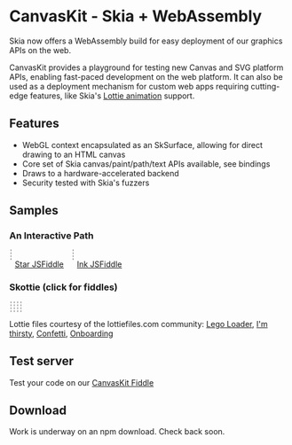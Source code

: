 CanvasKit - Skia + WebAssembly
==============================

Skia now offers a WebAssembly build for easy deployment of our graphics APIs on
the web.

CanvasKit provides a playground for testing new Canvas and SVG platform APIs,
enabling fast-paced development on the web platform.
It can also be used as a deployment mechanism for custom web apps requiring
cutting-edge features, like Skia's [Lottie
animation](https://skia.org/user/modules/skottie) support.


Features
--------

  - WebGL context encapsulated as an SkSurface, allowing for direct drawing to
    an HTML canvas
  - Core set of Skia canvas/paint/path/text APIs available, see bindings
  - Draws to a hardware-accelerated backend
  - Security tested with Skia's fuzzers

Samples
-------

<style>
  #demo canvas {
    border: 1px dashed #AAA;
    margin: 2px;
  }

  #patheffect, #ink {
    width: 400px;
    height: 400px;
  }

  #sk_legos, #sk_drinks, #sk_party, #sk_onboarding {
    width: 300px;
    height: 300px;
  }

  figure {
    display: inline-block;
    margin: 0;
  }

  figcaption > a {
    margin: 2px 10px;
  }

</style>

<div id=demo>
  <h3>An Interactive Path</h3>
  <figure>
    <canvas id=patheffect width=400 height=400></canvas>
    <figcaption>
      <a href="https://jsfiddle.skia.org/canvaskit/79bc0e7a670ef4aa45254acfcd537ffe787b5b3333c45b4107e1ab8c898fc834"
          target=_blank rel=noopener>
        Star JSFiddle</a>
    </figcaption>
  </figure>
  <figure>
    <canvas id=ink width=400 height=400></canvas>
    <figcaption>
      <a href="https://jsfiddle.skia.org/canvaskit/4279ce869f9a08b04288a81d740eef5b3d54191f30a4aea510a64596118a5d62"
          target=_blank rel=noopener>
        Ink JSFiddle</a>
    </figcaption>
  </figure>

  <h3>Skottie (click for fiddles)</h3>
  <a href="https://jsfiddle.skia.org/canvaskit/00ad983919d3925499345202c2e8e28da1c127093593ae86e268e519c6c2b1bc"
     target=_blank rel=noopener>
    <canvas id=sk_legos width=300 height=300></canvas>
  </a>
  <a href="https://jsfiddle.skia.org/canvaskit/93a4d65d8b467053fbed26a6bc08968f9ff9f5986528ad9583e7fe2a0d98192f"
     target=_blank rel=noopener>
    <canvas id=sk_drinks width=500 height=500></canvas>
  </a>
  <a href="https://jsfiddle.skia.org/canvaskit/9d2ce26e5e14b6d72701466ee46c60aadecc3650ed709a57e35a04fc8f98366e"
     target=_blank rel=noopener>
    <canvas id=sk_party width=500 height=500></canvas>
  </a>
  <a href="https://jsfiddle.skia.org/canvaskit/13d92f4a7238425dcb68211010a1c313e18e429aae3a81ff630788307e31771e"
     target=_blank rel=noopener>
    <canvas id=sk_onboarding width=500 height=500></canvas>
  </a>

</div>

<script type="text/javascript" charset="utf-8">
(function() {
  // Tries to load the WASM version if supported, shows error otherwise
  let s = document.createElement('script');
  var locate_file = '';
  if (window.WebAssembly && typeof window.WebAssembly.compile === 'function') {
    console.log('WebAssembly is supported!');
    locate_file = 'https://storage.googleapis.com/skia-cdn/canvaskit-wasm/0.1.0/bin/';
  } else {
    console.log('WebAssembly is not supported (yet) on this browser.');
    document.getElementById('demo').innerHTML = "<div>WASM not supported by your browser. Try a recent version of Chrome, Firefox, Edge, or Safari.</div>";
    return;
  }
  s.src = locate_file + 'canvaskit.js';
  s.onload = () => {
  var CanvasKit = null;
  var legoJSON = null;
  var drinksJSON = null;
  var confettiJSON = null;
  var onboardingJSON = null;
  var fullBounds = {fLeft: 0, fTop: 0, fRight: 500, fBottom: 500};
  CanvasKitInit({
    locateFile: (file) => locate_file + file,
  }).then((CK) => {
    CK.initFonts();
    CanvasKit = CK;
    DrawingExample(CanvasKit);
    InkExample(CanvasKit);
     // Set bounds to fix the 4:3 resolution of the legos
    SkottieExample(CanvasKit, 'sk_legos', legoJSON, {fLeft: -50, fTop: 0, fRight: 350, fBottom: 300});
    // Re-size to fit
    SkottieExample(CanvasKit, 'sk_drinks', drinksJSON, fullBounds);
    SkottieExample(CanvasKit, 'sk_party', confettiJSON, fullBounds);
    SkottieExample(CanvasKit, 'sk_onboarding', onboardingJSON, fullBounds);
  });

  fetch('https://storage.googleapis.com/skia-cdn/misc/lego_loader.json').then((resp) => {
    resp.text().then((str) => {
      legoJSON = str;
      SkottieExample(CanvasKit, 'sk_legos', legoJSON, {fLeft: -50, fTop: 0, fRight: 350, fBottom: 300});
    });
  });

  fetch('https://storage.googleapis.com/skia-cdn/misc/drinks.json').then((resp) => {
    resp.text().then((str) => {
      drinksJSON = str;
      SkottieExample(CanvasKit, 'sk_drinks', drinksJSON, fullBounds);
    });
  });

  fetch('https://storage.googleapis.com/skia-cdn/misc/confetti.json').then((resp) => {
    resp.text().then((str) => {
      confettiJSON = str;
      SkottieExample(CanvasKit, 'sk_party', confettiJSON, fullBounds);
    });
  });

  fetch('https://storage.googleapis.com/skia-cdn/misc/onboarding.json').then((resp) => {
    resp.text().then((str) => {
      onboardingJSON = str;
      SkottieExample(CanvasKit, 'sk_onboarding', onboardingJSON, fullBounds);
    });
  });

  function preventScrolling(canvas) {
    canvas.addEventListener('touchmove', (e) => {
      // Prevents touch events in the canvas from scrolling the canvas.
      e.preventDefault();
      e.stopPropagation();
    });
  }

  function DrawingExample(CanvasKit) {
    const surface = CanvasKit.getWebGLSurface('patheffect');
    if (!surface) {
      console.log('Could not make surface');
    }
    const context = CanvasKit.currentContext();

    const canvas = surface.getCanvas();

    const paint = new CanvasKit.SkPaint();

    const textPaint = new CanvasKit.SkPaint();
    textPaint.setColor(CanvasKit.Color(40, 0, 0, 1.0));
    textPaint.setTextSize(30);
    textPaint.setAntiAlias(true);

    let i = 0;

    let X = 200;
    let Y = 200;

    function drawFrame() {
      const path = starPath(CanvasKit, X, Y);
      CanvasKit.setCurrentContext(context);
      const dpe = CanvasKit.MakeSkDashPathEffect([15, 5, 5, 10], i/5);
      i++;

      paint.setPathEffect(dpe);
      paint.setStyle(CanvasKit.PaintStyle.STROKE);
      paint.setStrokeWidth(5.0 + -3 * Math.cos(i/30));
      paint.setAntiAlias(true);
      paint.setColor(CanvasKit.Color(66, 129, 164, 1.0));

      canvas.clear(CanvasKit.Color(255, 255, 255, 1.0));

      canvas.drawPath(path, paint);
      canvas.drawText('Try Clicking!', 10, 380, textPaint);
      canvas.flush();
      dpe.delete();
      path.delete();
      window.requestAnimationFrame(drawFrame);
    }
    window.requestAnimationFrame(drawFrame);

    // Make animation interactive
    let interact = (e) => {
      if (!e.buttons) {
        return;
      }
      X = e.offsetX;
      Y = e.offsetY;
    };
    document.getElementById('patheffect').addEventListener('pointermove', interact);
    document.getElementById('patheffect').addEventListener('pointerdown', interact);
    preventScrolling(document.getElementById('patheffect'));

    // A client would need to delete this if it didn't go on for ever.
    //paint.delete();
  }

  function InkExample(CanvasKit) {
    const surface = CanvasKit.getWebGLSurface('ink');
    if (!surface) {
      console.log('Could not make surface');
    }
    const context = CanvasKit.currentContext();

    const canvas = surface.getCanvas();

    let paint = new CanvasKit.SkPaint();
    paint.setAntiAlias(true);
    paint.setColor(CanvasKit.Color(0, 0, 0, 1.0));
    paint.setStyle(CanvasKit.PaintStyle.STROKE);
    paint.setStrokeWidth(4.0);
    // This effect smooths out the drawn lines a bit.
    paint.setPathEffect(CanvasKit.MakeSkCornerPathEffect(50));

    // Draw I N K
    let path = new CanvasKit.SkPath();
    path.moveTo(80, 30);
    path.lineTo(80, 80);

    path.moveTo(100, 80);
    path.lineTo(100, 15);
    path.lineTo(130, 95);
    path.lineTo(130, 30);

    path.moveTo(150, 30);
    path.lineTo(150, 80);
    path.moveTo(170, 30);
    path.lineTo(150, 55);
    path.lineTo(170, 80);

    let paths = [path];
    let paints = [paint];

    function drawFrame() {
      CanvasKit.setCurrentContext(context);

      for (let i = 0; i < paints.length && i < paths.length; i++) {
        canvas.drawPath(paths[i], paints[i]);
      }
      canvas.flush();

      window.requestAnimationFrame(drawFrame);
    }

    let hold = false;
    let interact = (e) => {
      let type = e.type;
      if (type === 'lostpointercapture' || type === 'pointerup' || !e.pressure ) {
        hold = false;
        return;
      }
      if (hold) {
        path.lineTo(e.offsetX, e.offsetY);
      } else {
        paint = paint.copy();
        paint.setColor(CanvasKit.Color(Math.random() * 255, Math.random() * 255, Math.random() * 255, Math.random() + .2));
        paints.push(paint);
        path = new CanvasKit.SkPath();
        paths.push(path);
        path.moveTo(e.offsetX, e.offsetY);
      }
      hold = true;
    };
    document.getElementById('ink').addEventListener('pointermove', interact);
    document.getElementById('ink').addEventListener('pointerdown', interact);
    document.getElementById('ink').addEventListener('lostpointercapture', interact);
    document.getElementById('ink').addEventListener('pointerup', interact);
    preventScrolling(document.getElementById('ink'));
    window.requestAnimationFrame(drawFrame);
  }

  function starPath(CanvasKit, X=128, Y=128, R=116) {
    let p = new CanvasKit.SkPath();
    p.moveTo(X + R, Y);
    for (let i = 1; i < 8; i++) {
      let a = 2.6927937 * i;
      p.lineTo(X + R * Math.cos(a), Y + R * Math.sin(a));
    }
    return p;
  }

  function SkottieExample(CanvasKit, id, jsonStr, bounds) {
    if (!CanvasKit || !jsonStr) {
      return;
    }
    const animation = CanvasKit.MakeAnimation(jsonStr);
    const duration = animation.duration() * 1000;
    const size = animation.size();
    let c = document.getElementById(id);
    bounds = bounds || {fLeft: 0, fTop: 0, fRight: size.w, fBottom: size.h};

    const surface = CanvasKit.getWebGLSurface(id);
    if (!surface) {
      console.log('Could not make surface');
    }
    const context = CanvasKit.currentContext();
    const canvas = surface.getCanvas();

    let firstFrame = new Date().getTime();

    function drawFrame() {
      let now = new Date().getTime();
      let seek = ((now - firstFrame) / duration) % 1.0;
      CanvasKit.setCurrentContext(context);
      animation.seek(seek);

      animation.render(canvas, bounds);
      canvas.flush();
      window.requestAnimationFrame(drawFrame);
    }
    window.requestAnimationFrame(drawFrame);
    //animation.delete();
  }
  }
  document.head.appendChild(s);
})();
</script>

Lottie files courtesy of the lottiefiles.com community:
[Lego Loader](https://www.lottiefiles.com/410-lego-loader), [I'm
thirsty](https://www.lottiefiles.com/77-im-thirsty),
[Confetti](https://www.lottiefiles.com/1370-confetti),
[Onboarding](https://www.lottiefiles.com/1134-onboarding-1)


Test server
-----------
Test your code on our [CanvasKit Fiddle](https://jsfiddle.skia.org/canvaskit)

Download
--------
Work is underway on an npm download. Check back soon.
